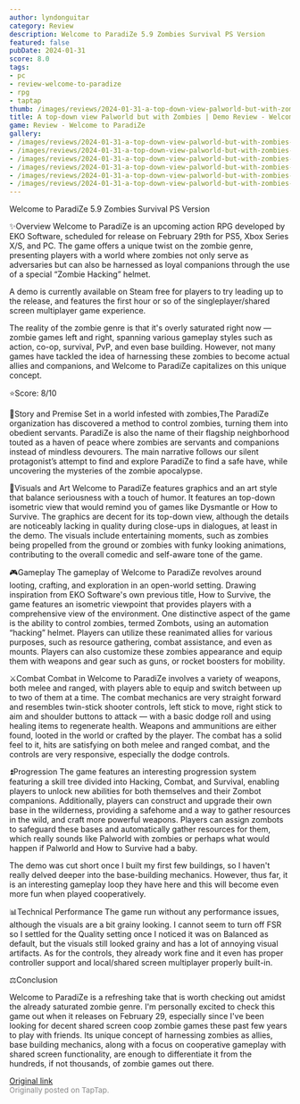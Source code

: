```yaml
---
author: lyndonguitar
category: Review
description: Welcome to ParadiZe 5.9 Zombies Survival PS Version
featured: false
pubDate: 2024-01-31
score: 8.0
tags:
- pc
- review-welcome-to-paradize
- rpg
- taptap
thumb: /images/reviews/2024-01-31-a-top-down-view-palworld-but-with-zombies--demo-review---welcome-to-paradize-0.avif
title: A top-down view Palworld but with Zombies | Demo Review - Welcome to ParadiZe
game: Review - Welcome to ParadiZe
gallery:
- /images/reviews/2024-01-31-a-top-down-view-palworld-but-with-zombies--demo-review---welcome-to-paradize-0.avif
- /images/reviews/2024-01-31-a-top-down-view-palworld-but-with-zombies--demo-review---welcome-to-paradize-1.avif
- /images/reviews/2024-01-31-a-top-down-view-palworld-but-with-zombies--demo-review---welcome-to-paradize-2.avif
- /images/reviews/2024-01-31-a-top-down-view-palworld-but-with-zombies--demo-review---welcome-to-paradize-3.avif
- /images/reviews/2024-01-31-a-top-down-view-palworld-but-with-zombies--demo-review---welcome-to-paradize-4.avif
- /images/reviews/2024-01-31-a-top-down-view-palworld-but-with-zombies--demo-review---welcome-to-paradize-5.avif
---
```

Welcome to ParadiZe
5.9
Zombies
Survival
PS Version

✨Overview
Welcome to ParadiZe is an upcoming action RPG developed by EKO Software, scheduled for release on February 29th for PS5, Xbox Series X/S, and PC. The game offers a unique twist on the zombie genre, presenting players with a world where zombies not only serve as adversaries but can also be harnessed as loyal companions through the use of a special “Zombie Hacking” helmet.

A demo is currently available on Steam free for players to try leading up to the release, and features the first hour or so of the singleplayer/shared screen multiplayer game experience.

The reality of the zombie genre is that it's overly saturated right now — zombie games left and right, spanning various gameplay styles such as action, co-op, survival, PvP, and even base building. However, not many games have tackled the idea of harnessing these zombies to become actual allies and companions, and Welcome to ParadiZe capitalizes on this unique concept.

⭐️Score: 8/10

📖Story and Premise
Set in a world infested with zombies,The ParadiZe organization has discovered a method to control zombies, turning them into obedient servants. ParadiZe is also the name of their flagship neighborhood touted as a haven of peace where zombies are servants and companions instead of mindless devourers. The main narrative follows our silent protagonist’s attempt to find and explore ParadiZe to find a safe have, while uncovering the mysteries of the zombie apocalypse.

🎨Visuals and Art
Welcome to ParadiZe features graphics and an art style that balance seriousness with a touch of humor. It features an top-down isometric view that would remind you of games like Dysmantle or How to Survive. The graphics are decent for its top-down view, although the details are noticeably lacking in quality during close-ups in dialogues, at least in the demo. The visuals include entertaining moments, such as zombies being propelled from the ground or zombies with funky looking animations, contributing to the overall comedic and self-aware tone of the game.

🎮Gameplay
The gameplay of Welcome to ParadiZe revolves around looting, crafting, and exploration in an open-world setting. Drawing inspiration from EKO Software's own previous title, How to Survive, the game features an isometric viewpoint that provides players with a comprehensive view of the environment. One distinctive aspect of the game is the ability to control zombies, termed Zombots, using an automation “hacking” helmet. Players can utilize these reanimated allies for various purposes, such as resource gathering, combat assistance, and even as mounts. Players can also customize these zombies appearance and equip them with weapons and gear such as guns, or rocket boosters for mobility.

⚔️Combat
Combat in Welcome to ParadiZe involves a variety of weapons, both melee and ranged, with players able to equip and switch between up to two of them at a time. The combat mechanics are very straight forward and resembles twin-stick shooter controls, left stick to move, right stick to aim and shoulder buttons to attack — with a basic dodge roll and using healing items to regenerate health. Weapons and ammunitions are either found, looted in the world or crafted by the player. The combat has a solid feel to it, hits are satisfying on both melee and ranged combat, and the controls are very responsive, especially the dodge controls.

⏫Progression
The game features an interesting progression system featuring a skill tree divided into Hacking, Combat, and Survival, enabling players to unlock new abilities for both themselves and their Zombot companions. Additionally, players can construct and upgrade their own base in the wilderness, providing a safehome and a way to gather resources in the wild, and craft more powerful weapons. Players can assign zombots to safeguard these bases and automatically gather resources for them, which really sounds like Palworld with zombies or perhaps what would happen if Palworld and How to Survive had a baby.

The demo was cut short once I built my first few buildings, so I haven't really delved deeper into the base-building mechanics. However, thus far, it is an interesting gameplay loop they have here and this will become even more fun when played cooperatively.

📊Technical Performance
The game run without any performance issues, although the visuals are a bit grainy looking. I cannot seem to turn off FSR so I settled for the Quality setting once I noticed it was on Balanced as default, but the visuals still looked grainy and has a lot of annoying visual artifacts. As for the controls, they already work fine and it even has proper controller support and local/shared screen multiplayer properly built-in.

⚖️Conclusion

Welcome to ParadiZe is a refreshing take that is worth checking out amidst the already saturated zombie genre. I'm personally excited to check this game out when it releases on February 29, especially since I've been looking for decent shared screen coop zombie games these past few years to play with friends. Its unique concept of harnessing zombies as allies, base building mechanics, along with a focus on cooperative gameplay with shared screen functionality, are enough to differentiate it from the hundreds, if not thousands, of zombie games out there.

[Original link](https://www.taptap.io/post/6934755)<br><span style="font-size: 0.95em; color: #888;">Originally posted on TapTap.</span>